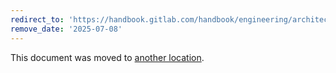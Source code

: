 ```yaml
---
redirect_to: 'https://handbook.gitlab.com/handbook/engineering/architecture/design-documents/cells/impacted_features/snippets/'
remove_date: '2025-07-08'
---
```


This document was moved to [another location](https://handbook.gitlab.com/handbook/engineering/architecture/design-documents/cells/impacted_features/snippets/).

<!-- This redirect file can be deleted after <2025-07-08>. -->
<!-- Redirects that point to other docs in the same project expire in three months. -->
<!-- Redirects that point to docs in a different project or site (for example, link is not relative and starts with `https:`) expire in one year. -->
<!-- Before deletion, see: https://docs.gitlab.com/ee/development/documentation/redirects.html -->
